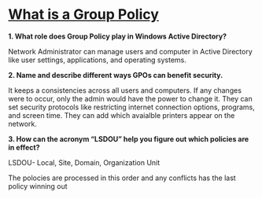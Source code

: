 # [What is a Group Policy](https://www.lepide.com/blog/what-is-group-policy-gpo-and-what-role-does-it-play-in-data-security/)

**1. What role does Group Policy play in Windows Active Directory?**

Network Administrator can manage users and computer in Active Directory like user settings, applications, and operating systems. 

**2. Name and describe different ways GPOs can benefit security.**

It keeps a consistencies across all users and computers. If any changes were to occur, only the admin would have the power to change it. They can set security protocols like restricting internet connection options, programs, and screen time. They can add which avaialble printers appear on the network.  


**3. How can the acronym “LSDOU” help you figure out which policies are in effect?**

LSDOU- Local, Site, Domain, Organization Unit

The polocies are processed in this order and any conflicts has the last policy winning out